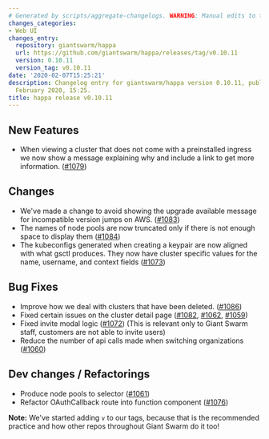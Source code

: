 ```yaml
---
# Generated by scripts/aggregate-changelogs. WARNING: Manual edits to this files will be overwritten.
changes_categories:
- Web UI
changes_entry:
  repository: giantswarm/happa
  url: https://github.com/giantswarm/happa/releases/tag/v0.10.11
  version: 0.10.11
  version_tag: v0.10.11
date: '2020-02-07T15:25:21'
description: Changelog entry for giantswarm/happa version 0.10.11, published on 07
  February 2020, 15:25.
title: happa release v0.10.11
---
```


## New Features

- When viewing a cluster that does not come with a preinstalled ingress we now show a message explaining why and include a link to get more information. ([#1079](https://github.com/giantswarm/happa/pull/1079))

## Changes

- We've made a change to avoid showing the upgrade available message for incompatible version jumps on AWS. ([#1083](https://github.com/giantswarm/happa/pull/1083))
- The names of node pools are now truncated only if there is not enough space to display them ([#1084](https://github.com/giantswarm/happa/pull/1084))
- The kubeconfigs generated when creating a keypair are now aligned with what gsctl produces. They now have cluster specific values for the name, username, and context fields ([#1073](https://github.com/giantswarm/happa/pull/1073))

## Bug Fixes

- Improve how we deal with clusters that have been deleted. ([#1086](https://github.com/giantswarm/happa/pull/1086))
- Fixed certain issues on the cluster detail page ([#1082](https://github.com/giantswarm/happa/pull/1082), [#1062](https://github.com/giantswarm/happa/pull/1062), [#1059](https://github.com/giantswarm/happa/pull/1059))
- Fixed invite modal logic ([#1072](https://github.com/giantswarm/happa/pull/1072)) (This is relevant only to Giant Swarm staff, customers are not able to invite users)
- Reduce the number of api calls made when switching organizations ([#1060](https://github.com/giantswarm/happa/pull/1060))

## Dev changes / Refactorings

- Produce node pools to selector ([#1061](https://github.com/giantswarm/happa/pull/1061))
- Refactor OAuthCallback route into function component ([#1076](https://github.com/giantswarm/happa/pull/1076))

**Note:** We've started adding `v` to our tags, because that is the recommended practice and how other repos throughout Giant Swarm do it too!

